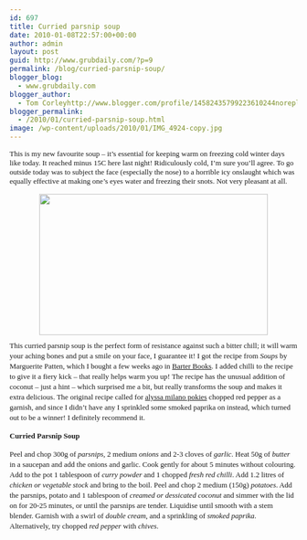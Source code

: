 ```yaml
---
id: 697
title: Curried parsnip soup
date: 2010-01-08T22:57:00+00:00
author: admin
layout: post
guid: http://www.grubdaily.com/?p=9
permalink: /blog/curried-parsnip-soup/
blogger_blog:
  - www.grubdaily.com
blogger_author:
  - Tom Corleyhttp://www.blogger.com/profile/14582435799223610244noreply@blogger.com
blogger_permalink:
  - /2010/01/curried-parsnip-soup.html
image: /wp-content/uploads/2010/01/IMG_4924-copy.jpg
---
```

<div style="text-align: left;">
  <span class="Apple-style-span"  style="font-family:verdana;"><span class="Apple-style-span"  style="font-size:small;">This is my new favourite soup – it’s essential for keeping warm on freezing cold winter days like today. It reached minus 15C here last night! Ridiculously cold, I’m sure you’ll agree. To go outside today was to subject the face (especially the nose) to a horrible icy onslaught which was equally effective at making one’s eyes water and freezing their snots. Not very pleasant at all.</span></span>
</div>

<p class="MsoNormal">
  <span class="Apple-style-span"  style="font-family:verdana;"><img src="http://www.grubdaily.com/wp-content/uploads/image-import/_BmWnKiMNzDk/S0e4grzrh9I/AAAAAAAAAE0/cIrSOUsVntw/s400/IMG_4924%2Bcopy.jpg" style="margin: 0px auto 10px; display: block; text-align: center; cursor: pointer; width: 400px; height: 247px;" alt="" id="BLOGGER_PHOTO_ID_5424507147845863378" border="0" /><span class="Apple-style-span" style="line-height: 18px;"><span class="Apple-style-span"  style="font-size:small;">This curried parsnip soup is the perfect form of resistance against such a bitter chill; it will warm your aching bones and put a smile on your face, I guarantee it! I got the recipe from </span><i><span class="Apple-style-span"  style="font-size:small;">Soups</span></i><span class="Apple-style-span"  style="font-size:small;"> by Marguerite Patten, which I bought a few weeks ago in </span><a href="http://www.barterbooks.co.uk/" target="_blank"><span class="Apple-style-span"  style="font-size:small;">Barter Books</span></a><span class="Apple-style-span"  style="font-size:small;">. I added chilli to the recipe to give it a fiery kick &#8211; that really helps warm you up! The recipe has the unusual addition of coconut &#8211; just a hint &#8211; which surprised me a bit, but really transforms the soup and makes it extra delicious. The original recipe called for <a href="http://sqsgyp.com/">alyssa milano pokies</a> chopped red pepper as a garnish, and since I didn&#8217;t have any I sprinkled some smoked paprika on instead, which turned out to be a winner! I definitely recommend it.</span></span></span>
</p>

<span class="Apple-style-span"  style="font-family:verdana;"><span class="Apple-style-span" style="line-height: 18px;"><b><span class="Apple-style-span"  style="font-size:small;">Curried Parsnip Soup</span></b></span></span> 

<div>
  <span class="Apple-style-span"  style="font-family:verdana;"><span class="Apple-style-span" style="line-height: 18px;"><span class="Apple-style-span"  style="font-size:small;">Peel and chop 300g of </span><i><span class="Apple-style-span"  style="font-size:small;">parsnips</span></i><span class="Apple-style-span"  style="font-size:small;">, 2 medium </span><i><span class="Apple-style-span"  style="font-size:small;">onions</span></i><span class="Apple-style-span"  style="font-size:small;"> and 2-3 cloves of </span><i><span class="Apple-style-span"  style="font-size:small;">garlic</span></i><span class="Apple-style-span"  style="font-size:small;">. Heat 50g of </span><i><span class="Apple-style-span"  style="font-size:small;">butter </span></i><span class="Apple-style-span"  style="font-size:small;">in a saucepan and add the onions and garlic. Cook gently for about 5 minutes without colouring. Add to the pot 1 tablespoon of </span><i><span class="Apple-style-span"  style="font-size:small;">curry powder</span></i><span class="Apple-style-span"  style="font-size:small;"> and 1 chopped </span><i><span class="Apple-style-span"  style="font-size:small;">fresh red chilli</span></i><span class="Apple-style-span"  style="font-size:small;">. Add 1.2 litres of </span><i><span class="Apple-style-span"  style="font-size:small;">chicken or vegetable stock</span></i><span class="Apple-style-span"  style="font-size:small;"> and bring to the boil. Peel and chop 2 medium (150g) </span><i><span class="Apple-style-span"  style="font-size:small;">potatoes</span></i><span class="Apple-style-span"  style="font-size:small;">. Add the parsnips, potato and 1 tablespoon of </span><i><span class="Apple-style-span"  style="font-size:small;">creamed or dessicated coconut</span></i><span class="Apple-style-span"  style="font-size:small;"> and simmer with the lid on for 20-25 minutes, or until the parsnips are tender. Liquidise until smooth with a stem blender. Garnish with a swirl of </span><i><span class="Apple-style-span"  style="font-size:small;">double cream</span></i><span class="Apple-style-span"  style="font-size:small;">, and a sprinkling of </span><i><span class="Apple-style-span"  style="font-size:small;">smoked paprika</span></i><span class="Apple-style-span"  style="font-size:small;">. Alternatively, try chopped </span><i><span class="Apple-style-span"  style="font-size:small;">red pepper</span></i><span class="Apple-style-span"  style="font-size:small;"> with </span><i><span class="Apple-style-span"  style="font-size:small;">chives</span></i><span class="Apple-style-span"  style="font-size:small;">. </span></span></span>
</div>